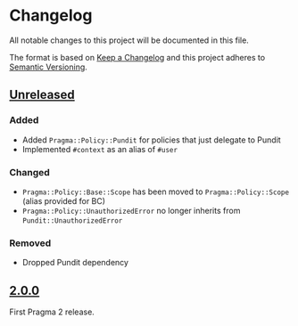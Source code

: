 # Changelog

All notable changes to this project will be documented in this file.

The format is based on [Keep a Changelog](http://keepachangelog.com/en/1.0.0/)
and this project adheres to [Semantic Versioning](http://semver.org/spec/v2.0.0.html).

## [Unreleased]

### Added

- Added `Pragma::Policy::Pundit` for policies that just delegate to Pundit
- Implemented `#context` as an alias of `#user`

### Changed

- `Pragma::Policy::Base::Scope` has been moved to `Pragma::Policy::Scope` (alias provided for BC)
- `Pragma::Policy::UnauthorizedError` no longer inherits from `Pundit::UnauthorizedError`

### Removed

- Dropped Pundit dependency

## [2.0.0]

First Pragma 2 release.

[Unreleased]: https://github.com/pragmarb/pragma-policy/compare/v2.0.0...HEAD
[2.0.0]: https://github.com/pragmarb/pragma-policy/compare/v0.1.0...v2.0.0
